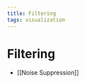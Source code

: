 ```yaml
---
title: Filtering
tags: visualization
---
```


# Filtering
- [[Noise Suppression]]











































































